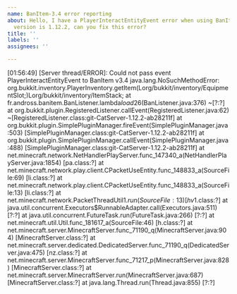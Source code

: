 ```yaml
---
name: BanItem-3.4 error reporting
about: Hello, I have a PlayerInteractEntityEvent error when using BanItem-3.4, my
  version is 1.12.2, can you fix this error?
title: ''
labels: ''
assignees: ''

---
```


[01:56:49] [Server thread/ERROR]: Could not pass event PlayerInteractEntityEvent to BanItem v3.4
java.lang.NoSuchMethodError: org.bukkit.inventory.PlayerInventory.getItem(Lorg/bukkit/inventory/EquipmentSlot;)Lorg/bukkit/inventory/ItemStack;
        at fr.andross.banitem.BanListener.lambda$load$26(BanListener.java:376) ~[?:?]
        at org.bukkit.plugin.RegisteredListener.callEvent(RegisteredListener.java:62) ~[RegisteredListener.class:git-CatServer-1.12.2-ab28211f]
        at org.bukkit.plugin.SimplePluginManager.fireEvent(SimplePluginManager.java:503) [SimplePluginManager.class:git-CatServer-1.12.2-ab28211f]
        at org.bukkit.plugin.SimplePluginManager.callEvent(SimplePluginManager.java:488) [SimplePluginManager.class:git-CatServer-1.12.2-ab28211f]
        at net.minecraft.network.NetHandlerPlayServer.func_147340_a(NetHandlerPlayServer.java:1854) [pa.class:?]
        at net.minecraft.network.play.client.CPacketUseEntity.func_148833_a(SourceFile:69) [li.class:?]
        at net.minecraft.network.play.client.CPacketUseEntity.func_148833_a(SourceFile:13) [li.class:?]
        at net.minecraft.network.PacketThreadUtil$1.run(SourceFile:13) [hv$1.class:?]
        at java.util.concurrent.Executors$RunnableAdapter.call(Executors.java:511) [?:?]
        at java.util.concurrent.FutureTask.run(FutureTask.java:266) [?:?]
        at net.minecraft.util.Util.func_181617_a(SourceFile:46) [h.class:?]
        at net.minecraft.server.MinecraftServer.func_71190_q(MinecraftServer.java:904) [MinecraftServer.class:?]
        at net.minecraft.server.dedicated.DedicatedServer.func_71190_q(DedicatedServer.java:475) [nz.class:?]
        at net.minecraft.server.MinecraftServer.func_71217_p(MinecraftServer.java:828) [MinecraftServer.class:?]
        at net.minecraft.server.MinecraftServer.run(MinecraftServer.java:687) [MinecraftServer.class:?]
        at java.lang.Thread.run(Thread.java:855) [?:?]
